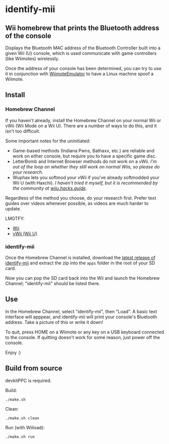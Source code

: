 # identify-mii
## Wii homebrew that prints the Bluetooth address of the console

Displays the Bluetooth MAC address of the Bluetooth Controller built into a given Wii (U) console, which is used communicate with game controllers (like Wiimotes) wirelessly.

Once the address of your console has been determined, you can try to use it in conjunction with [WiimoteEmulator](https://github.com/rnconrad/WiimoteEmulator) to have a Linux machine spoof a Wiimote.

## Install

### Homebrew Channel

If you haven't already, install the Homebrew Channel on your normal Wii or vWii (Wii Mode on a Wii U). There are a number of ways to do this, and it isn't too difficult.

Some important notes for the uninitiated:

- Game-based methods (Indiana Pwns, Bathaxx, etc.) are reliable and work on either console, but require you to have a specific game disc.
- LetterBomb and Internet Browser methods do not work on a vWii. _I'm out of the loop on whether they still work on normal Wiis, so please do your research._
- Wuphax lets you softmod your vWii if you've already softmodded your Wii U (with Haxchi). _I haven't tried it myself, but it is recommended by the community at [wiiu.hacks.guide](https://wiiu.hacks.guide)_.

Regardless of the method you choose, do your research first. Prefer text guides over videos whenever possible, as videos are much harder to update.

LMGTFY:

- [Wii](https://google.com/search?q=install+homebrew+channel)
- [vWii (Wii U)](https://www.google.com/search?q=install+homebrew+channel+vwii)

### identify-mii

Once the Homebrew Channel is installed, download the [latest release of identify-mii](https://github.com/ThatsJustCheesy/identify-mii/releases) and extract the zip into the `apps` folder in the root of your SD card.

Now you can pop the SD card back into the Wii and launch the Homebrew Channel; "identify-mii" should be listed there.

## Use

In the Homebrew Channel, select "identify-mii", then "Load". A basic text interface will apppear, and identify-mii will print your console's Bluetooth address. Take a picture of this or write it down!

To quit, press HOME on a Wiimote or any key on a USB keyboard connected to the console. If quitting doesn't work for some reason, just power off the console.

Enjoy :)

## Build from source

devkitPPC is required.

Build:

    ./make.sh

Clean:

    ./make.sh clean

Run (with Wiiload):

    ./make.sh run
